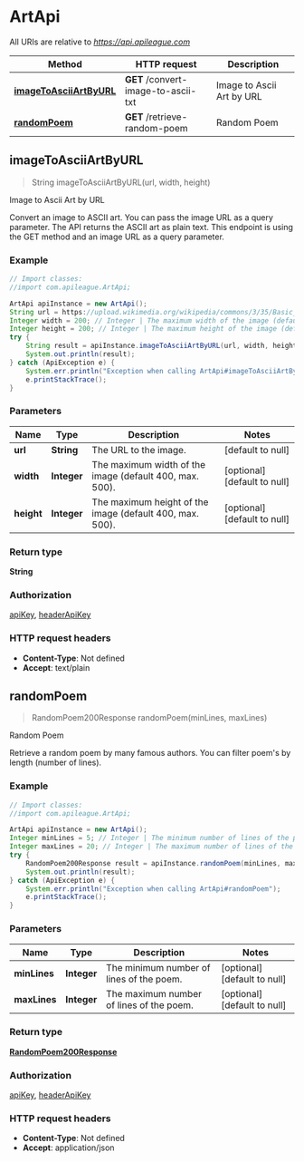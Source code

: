 # ArtApi

All URIs are relative to *https://api.apileague.com*

Method | HTTP request | Description
------------- | ------------- | -------------
[**imageToAsciiArtByURL**](ArtApi.md#imageToAsciiArtByURL) | **GET** /convert-image-to-ascii-txt | Image to Ascii Art by URL
[**randomPoem**](ArtApi.md#randomPoem) | **GET** /retrieve-random-poem | Random Poem



## imageToAsciiArtByURL

> String imageToAsciiArtByURL(url, width, height)

Image to Ascii Art by URL

Convert an image to ASCII art. You can pass the image URL as a query parameter. The API returns the ASCII art as plain text. This endpoint is using the GET method and an image URL as a query parameter.

### Example

```java
// Import classes:
//import com.apileague.ArtApi;

ArtApi apiInstance = new ArtApi();
String url = https://upload.wikimedia.org/wikipedia/commons/3/35/Basic_human_drawing.png; // String | The URL to the image.
Integer width = 200; // Integer | The maximum width of the image (default 400, max. 500).
Integer height = 200; // Integer | The maximum height of the image (default 400, max. 500).
try {
    String result = apiInstance.imageToAsciiArtByURL(url, width, height);
    System.out.println(result);
} catch (ApiException e) {
    System.err.println("Exception when calling ArtApi#imageToAsciiArtByURL");
    e.printStackTrace();
}
```

### Parameters


Name | Type | Description  | Notes
------------- | ------------- | ------------- | -------------
 **url** | **String**| The URL to the image. | [default to null]
 **width** | **Integer**| The maximum width of the image (default 400, max. 500). | [optional] [default to null]
 **height** | **Integer**| The maximum height of the image (default 400, max. 500). | [optional] [default to null]

### Return type

**String**

### Authorization

[apiKey](../README.md#apiKey), [headerApiKey](../README.md#headerApiKey)

### HTTP request headers

- **Content-Type**: Not defined
- **Accept**: text/plain


## randomPoem

> RandomPoem200Response randomPoem(minLines, maxLines)

Random Poem

Retrieve a random poem by many famous authors. You can filter poem&#39;s by length (number of lines).

### Example

```java
// Import classes:
//import com.apileague.ArtApi;

ArtApi apiInstance = new ArtApi();
Integer minLines = 5; // Integer | The minimum number of lines of the poem.
Integer maxLines = 20; // Integer | The maximum number of lines of the poem.
try {
    RandomPoem200Response result = apiInstance.randomPoem(minLines, maxLines);
    System.out.println(result);
} catch (ApiException e) {
    System.err.println("Exception when calling ArtApi#randomPoem");
    e.printStackTrace();
}
```

### Parameters


Name | Type | Description  | Notes
------------- | ------------- | ------------- | -------------
 **minLines** | **Integer**| The minimum number of lines of the poem. | [optional] [default to null]
 **maxLines** | **Integer**| The maximum number of lines of the poem. | [optional] [default to null]

### Return type

[**RandomPoem200Response**](RandomPoem200Response.md)

### Authorization

[apiKey](../README.md#apiKey), [headerApiKey](../README.md#headerApiKey)

### HTTP request headers

- **Content-Type**: Not defined
- **Accept**: application/json


